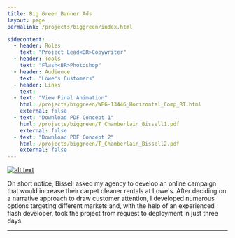 ```yaml
---
title: Big Green Banner Ads
layout: page
permalink: /projects/biggreen/index.html

sidecontent:
  - header: Roles
    text: "Project Lead<BR>Copywriter"
  - header: Tools
    text: "Flash<BR>Photoshop"   
  - header: Audience
    text: "Lowe's Customers"
  - header: Links
    text: 
  - text: "View Final Animation"
    html: /projects/biggreen/WPG-13446_Horizontal_Comp_RT.html
    external: false
  - text: "Download PDF Concept 1"
    html: /projects/biggreen/T_Chamberlain_Bissell1.pdf
    external: false
  - text: "Download PDF Concept 2"
    html: /projects/biggreen/T_Chamberlain_Bissell2.pdf
    external: false
---
```


[![alt text](/projects/biggreen/biggreen_logo_original.jpg "Big Green Logo")](/projects/biggreen/biggreen_logo_original.jpg)

On short notice, Bissell asked my agency to develop an online campaign that would increase their carpet cleaner rentals at Lowe's. After deciding on a narrative approach to draw customer attention, I developed numerous options targeting different markets and, with the help of an experienced flash developer, took the project from request to deployment in just three days.

<hr>
